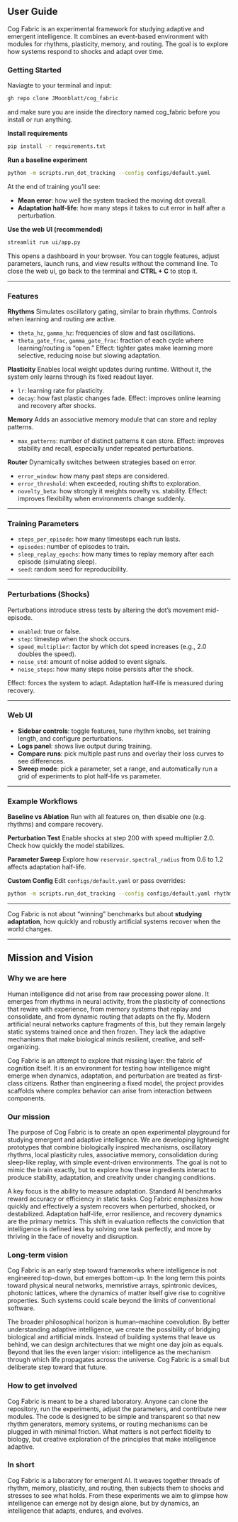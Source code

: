 ## User Guide

Cog Fabric is an experimental framework for studying adaptive and emergent intelligence. It combines an event-based environment with modules for rhythms, plasticity, memory, and routing. The goal is to explore how systems respond to shocks and adapt over time.

### Getting Started

Naviagte to your terminal and input:
```bash
gh repo clone JMoonblatt/cog_fabric
```
and make sure you are inside the directory named cog_fabric before you install or run anything.

**Install requirements**
```bash
pip install -r requirements.txt
````

**Run a baseline experiment**

```bash
python -m scripts.run_dot_tracking --config configs/default.yaml
```

At the end of training you’ll see:

* **Mean error**: how well the system tracked the moving dot overall.
* **Adaptation half-life**: how many steps it takes to cut error in half after a perturbation.

**Use the web UI (recommended)**

```bash
streamlit run ui/app.py
```

This opens a dashboard in your browser. You can toggle features, adjust parameters, launch runs, and view results without the command line.
To close the web ui, go back to the terminal and **CTRL + C** to stop it.

---

### Features

**Rhythms**
Simulates oscillatory gating, similar to brain rhythms. Controls when learning and routing are active.

* `theta_hz`, `gamma_hz`: frequencies of slow and fast oscillations.
* `theta_gate_frac`, `gamma_gate_frac`: fraction of each cycle where learning/routing is “open.”
  Effect: tighter gates make learning more selective, reducing noise but slowing adaptation.

**Plasticity**
Enables local weight updates during runtime. Without it, the system only learns through its fixed readout layer.

* `lr`: learning rate for plasticity.
* `decay`: how fast plastic changes fade.
  Effect: improves online learning and recovery after shocks.

**Memory**
Adds an associative memory module that can store and replay patterns.

* `max_patterns`: number of distinct patterns it can store.
  Effect: improves stability and recall, especially under repeated perturbations.

**Router**
Dynamically switches between strategies based on error.

* `error_window`: how many past steps are considered.
* `error_threshold`: when exceeded, routing shifts to exploration.
* `novelty_beta`: how strongly it weights novelty vs. stability.
  Effect: improves flexibility when environments change suddenly.

---

### Training Parameters

* `steps_per_episode`: how many timesteps each run lasts.
* `episodes`: number of episodes to train.
* `sleep_replay_epochs`: how many times to replay memory after each episode (simulating sleep).
* `seed`: random seed for reproducibility.

---

### Perturbations (Shocks)

Perturbations introduce stress tests by altering the dot’s movement mid-episode.

* `enabled`: true or false.
* `step`: timestep when the shock occurs.
* `speed_multiplier`: factor by which dot speed increases (e.g., 2.0 doubles the speed).
* `noise_std`: amount of noise added to event signals.
* `noise_steps`: how many steps noise persists after the shock.

Effect: forces the system to adapt. Adaptation half-life is measured during recovery.

---

### Web UI

* **Sidebar controls**: toggle features, tune rhythm knobs, set training length, and configure perturbations.
* **Logs panel**: shows live output during training.
* **Compare runs**: pick multiple past runs and overlay their loss curves to see differences.
* **Sweep mode**: pick a parameter, set a range, and automatically run a grid of experiments to plot half-life vs parameter.

---

### Example Workflows

**Baseline vs Ablation**
Run with all features on, then disable one (e.g. rhythms) and compare recovery.

**Perturbation Test**
Enable shocks at step 200 with speed multiplier 2.0. Check how quickly the model stabilizes.

**Parameter Sweep**
Explore how `reservoir.spectral_radius` from 0.6 to 1.2 affects adaptation half-life.

**Custom Config**
Edit `configs/default.yaml` or pass overrides:

```bash
python -m scripts.run_dot_tracking --config configs/default.yaml rhythms.enabled=false
```

---

Cog Fabric is not about “winning” benchmarks but about **studying adaptation**, how quickly and robustly artificial systems recover when the world changes.

---

## Mission and Vision

### Why we are here
Human intelligence did not arise from raw processing power alone. It emerges from rhythms in neural activity, from the plasticity of connections that rewire with experience, from memory systems that replay and consolidate, and from dynamic routing that adapts on the fly. Modern artificial neural networks capture fragments of this, but they remain largely static systems trained once and then frozen. They lack the adaptive mechanisms that make biological minds resilient, creative, and self-organizing.

Cog Fabric is an attempt to explore that missing layer: the fabric of cognition itself. It is an environment for testing how intelligence might emerge when dynamics, adaptation, and perturbation are treated as first-class citizens. Rather than engineering a fixed model, the project provides scaffolds where complex behavior can arise from interaction between components.

### Our mission
The purpose of Cog Fabric is to create an open experimental playground for studying emergent and adaptive intelligence. We are developing lightweight prototypes that combine biologically inspired mechanisms, oscillatory rhythms, local plasticity rules, associative memory, consolidation during sleep-like replay, with simple event-driven environments. The goal is not to mimic the brain exactly, but to explore how these ingredients interact to produce stability, adaptation, and creativity under changing conditions.

A key focus is the ability to measure adaptation. Standard AI benchmarks reward accuracy or efficiency in static tasks. Cog Fabric emphasizes how quickly and effectively a system recovers when perturbed, shocked, or destabilized. Adaptation half-life, error resilience, and recovery dynamics are the primary metrics. This shift in evaluation reflects the conviction that intelligence is defined less by solving one task perfectly, and more by thriving in the face of novelty and disruption.

### Long-term vision
Cog Fabric is an early step toward frameworks where intelligence is not engineered top-down, but emerges bottom-up. In the long term this points toward physical neural networks, memristive arrays, spintronic devices, photonic lattices, where the dynamics of matter itself give rise to cognitive properties. Such systems could scale beyond the limits of conventional software.

The broader philosophical horizon is human–machine coevolution. By better understanding adaptive intelligence, we create the possibility of bridging biological and artificial minds. Instead of building systems that leave us behind, we can design architectures that we might one day join as equals. Beyond that lies the even larger vision: intelligence as the mechanism through which life propagates across the universe. Cog Fabric is a small but deliberate step toward that future.

### How to get involved
Cog Fabric is meant to be a shared laboratory. Anyone can clone the repository, run the experiments, adjust the parameters, and contribute new modules. The code is designed to be simple and transparent so that new rhythm generators, memory systems, or routing mechanisms can be plugged in with minimal friction. What matters is not perfect fidelity to biology, but creative exploration of the principles that make intelligence adaptive.

### In short
Cog Fabric is a laboratory for emergent AI. It weaves together threads of rhythm, memory, plasticity, and routing, then subjects them to shocks and stresses to see what holds. From these experiments we aim to glimpse how intelligence can emerge not by design alone, but by dynamics, an intelligence that adapts, endures, and evolves.
